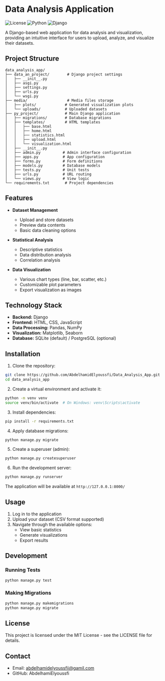 # Data Analysis Application

![License](https://img.shields.io/badge/license-MIT-blue)
![Python](https://img.shields.io/badge/python-3.x-blue)
![Django](https://img.shields.io/badge/django-latest-green)

A Django-based web application for data analysis and visualization, providing an intuitive interface for users to upload, analyze, and visualize their datasets.

## Project Structure
```
data_analysis_app/
├── data_an_project/        # Django project settings
│   ├── __init__.py
│   ├── asgi.py
│   ├── settings.py
│   ├── urls.py
│   └── wsgi.py
├── media/                  # Media files storage
│   ├── plots/             # Generated visualization plots
│   └── uploads/           # Uploaded datasets
├── py_project/            # Main Django application
│   ├── migrations/        # Database migrations
│   ├── templates/         # HTML templates
│   │   ├── base.html
│   │   ├── home.html
│   │   ├── statistics.html
│   │   ├── upload.html
│   │   └── visualization.html
│   ├── __init__.py
│   ├── admin.py          # Admin interface configuration
│   ├── apps.py           # App configuration
│   ├── forms.py          # Form definitions
│   ├── models.py         # Database models
│   ├── tests.py          # Unit tests
│   ├── urls.py           # URL routing
│   └── views.py          # View logic
└── requirements.txt       # Project dependencies
```

## Features
- **Dataset Management**
  - Upload and store datasets
  - Preview data contents
  - Basic data cleaning options

- **Statistical Analysis**
  - Descriptive statistics
  - Data distribution analysis
  - Correlation analysis

- **Data Visualization**
  - Various chart types (line, bar, scatter, etc.)
  - Customizable plot parameters
  - Export visualization as images

## Technology Stack
- **Backend:** Django
- **Frontend:** HTML, CSS, JavaScript
- **Data Processing:** Pandas, NumPy
- **Visualization:** Matplotlib, Seaborn
- **Database:** SQLite (default) / PostgreSQL (optional)

## Installation

1. Clone the repository:
```bash
git clone https://github.com/AbdelhamidElyoussfi/Data_Analysis_App.git
cd data_analysis_app
```

2. Create a virtual environment and activate it:
```bash
python -m venv venv
source venv/bin/activate  # On Windows: venv\Scripts\activate
```

3. Install dependencies:
```bash
pip install -r requirements.txt
```

4. Apply database migrations:
```bash
python manage.py migrate
```

5. Create a superuser (admin):
```bash
python manage.py createsuperuser
```

6. Run the development server:
```bash
python manage.py runserver
```

The application will be available at `http://127.0.0.1:8000/`

## Usage
1. Log in to the application
2. Upload your dataset (CSV format supported)
3. Navigate through the available options:
   - View basic statistics
   - Generate visualizations
   - Export results

## Development

### Running Tests
```bash
python manage.py test
```

### Making Migrations
```bash
python manage.py makemigrations
python manage.py migrate
```

## License
This project is licensed under the MIT License - see the LICENSE file for details.

## Contact
- Email: abdelhamidelyoussfii@gamil.com 
- GitHub: AbdelhamiElyoussfi